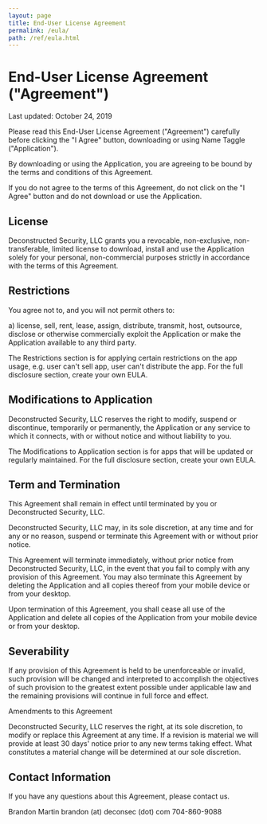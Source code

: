 ```yaml
---
layout: page
title: End-User License Agreement
permalink: /eula/
path: /ref/eula.html
---
```


# End-User License Agreement ("Agreement")

Last updated: October 24, 2019

Please read this End-User License Agreement ("Agreement") carefully before clicking the "I Agree" button, downloading or using Name Taggle ("Application").

By downloading or using the Application, you are agreeing to be bound by the terms and conditions of this Agreement.

If you do not agree to the terms of this Agreement, do not click on the "I Agree" button and do not download or use the Application.

## License

Deconstructed Security, LLC grants you a revocable, non-exclusive, non-transferable, limited license to download, install and use the Application solely for your personal, non-commercial purposes strictly in accordance with the terms of this Agreement.

## Restrictions

You agree not to, and you will not permit others to:

a) license, sell, rent, lease, assign, distribute, transmit, host, outsource, disclose or otherwise commercially exploit the Application or make the Application available to any third party.

The Restrictions section is for applying certain restrictions on the app usage, e.g. user can't sell app, user can't distribute the app. For the full disclosure section, create your own EULA.

## Modifications to Application

Deconstructed Security, LLC reserves the right to modify, suspend or discontinue, temporarily or permanently, the Application or any service to which it connects, with or without notice and without liability to you.

The Modifications to Application section is for apps that will be updated or regularly maintained. For the full disclosure section, create your own EULA.

## Term and Termination

This Agreement shall remain in effect until terminated by you or Deconstructed Security, LLC.

Deconstructed Security, LLC may, in its sole discretion, at any time and for any or no reason, suspend or terminate this Agreement with or without prior notice.

This Agreement will terminate immediately, without prior notice from Deconstructed Security, LLC, in the event that you fail to comply with any provision of this Agreement. You may also terminate this Agreement by deleting the Application and all copies thereof from your mobile device or from your desktop.

Upon termination of this Agreement, you shall cease all use of the Application and delete all copies of the Application from your mobile device or from your desktop.

## Severability

If any provision of this Agreement is held to be unenforceable or invalid, such provision will be changed and interpreted to accomplish the objectives of such provision to the greatest extent possible under applicable law and the remaining provisions will continue in full force and effect.

Amendments to this Agreement

Deconstructed Security, LLC reserves the right, at its sole discretion, to modify or replace this Agreement at any time. If a revision is material we will provide at least 30 days' notice prior to any new terms taking effect. What constitutes a material change will be determined at our sole discretion.

## Contact Information

If you have any questions about this Agreement, please contact us.

Brandon Martin
brandon (at) deconsec (dot) com
704-860-9088
